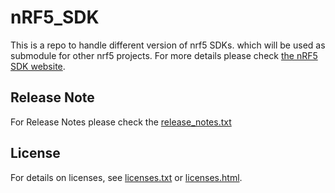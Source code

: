 # nRF5_SDK
This is a repo to handle different version of nrf5 SDKs. which will be used as submodule for other nrf5 projects.
For more details please check [the nRF5 SDK website](https://www.nordicsemi.com/Products/Development-software/nrf5-sdk).

## Release Note
For Release Notes please check the [release_notes.txt](/documentation/release_notes.txt)

## License
For details on licenses, see [licenses.txt](/documentation/licenses.txt) or [licenses.html](/documentation/licenses.html).
